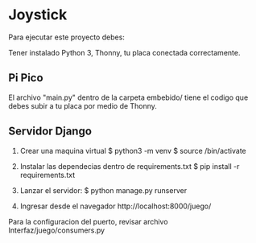 # Joystick

Para ejecutar este proyecto debes:

Tener instalado Python 3, Thonny, tu placa conectada correctamente.

## Pi Pico

El archivo "main.py" dentro de la carpeta embebido/ tiene el codigo
que debes subir a tu placa por medio de Thonny.

## Servidor Django

1. Crear una maquina virtual
  $ python3 -m venv <nombre>
  $ source <nombre>/bin/activate

2. Instalar las dependecias dentro de requirements.txt
  $ pip install -r requirements.txt

3. Lanzar el servidor:
  $ python manage.py runserver

4. Ingresar desde el navegador
  http://localhost:8000/juego/

Para la configuracion del puerto, revisar archivo Interfaz/juego/consumers.py
